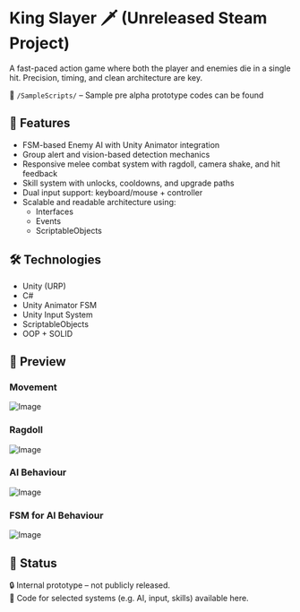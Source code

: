 # King Slayer 🗡️ (Unreleased Steam Project)

A fast-paced action game where both the player and enemies die in a single hit. Precision, timing, and clean architecture are key.

📂 `/SampleScripts/` – Sample pre alpha prototype codes can be found

## 🧠 Features

- FSM-based Enemy AI with Unity Animator integration
- Group alert and vision-based detection mechanics
- Responsive melee combat system with ragdoll, camera shake, and hit feedback
- Skill system with unlocks, cooldowns, and upgrade paths
- Dual input support: keyboard/mouse + controller
- Scalable and readable architecture using:
  - Interfaces
  - Events
  - ScriptableObjects

## 🛠️ Technologies

- Unity (URP)
- C#
- Unity Animator FSM
- Unity Input System
- ScriptableObjects
- OOP + SOLID

## 🎥 Preview
###  Movement
![Image](https://github.com/user-attachments/assets/5fa51cfb-eca9-4e70-8672-3454dc604813)
###  Ragdoll
![Image](https://github.com/user-attachments/assets/61db7110-2c07-4c13-9ad9-be6202cf610f)
###  AI Behaviour
![Image](https://github.com/user-attachments/assets/bb5b0c4c-8fb6-4e25-9b25-176f7facb513)
###  FSM for AI Behaviour
![Image](https://github.com/user-attachments/assets/5288dc5c-e2dc-4ba4-a2b3-221454ff6d77)
## 📂 Status
🔒 Internal prototype – not publicly released.  
🚧 Code for selected systems (e.g. AI, input, skills) available here.


